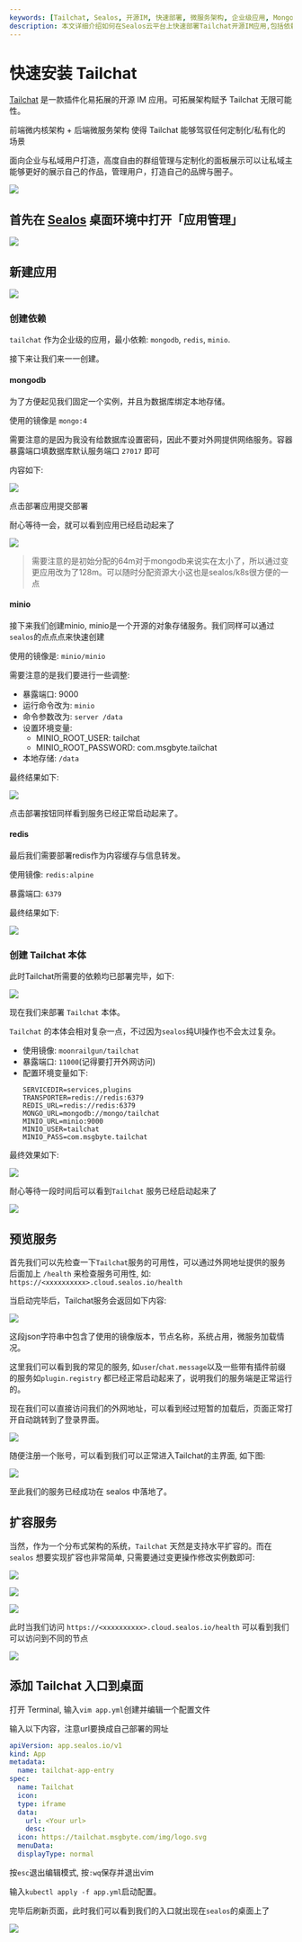 ```yaml
---
keywords: [Tailchat, Sealos, 开源IM, 快速部署, 微服务架构, 企业级应用, MongoDB, Redis, MinIO, 水平扩容]
description: 本文详细介绍如何在Sealos云平台上快速部署Tailchat开源IM应用,包括依赖服务的创建、主应用部署、服务预览及扩容等步骤,助您轻松搭建企业级即时通讯系统。
---
```


# 快速安装 Tailchat

[Tailchat](https://tailchat.msgbyte.com/) 是一款插件化易拓展的开源 IM 应用。可拓展架构赋予 Tailchat 无限可能性。

前端微内核架构 + 后端微服务架构 使得 Tailchat 能够驾驭任何定制化/私有化的场景

面向企业与私域用户打造，高度自由的群组管理与定制化的面板展示可以让私域主能够更好的展示自己的作品，管理用户，打造自己的品牌与圈子。

![](../images/tailchat/0.png)

## 首先在 [Sealos](https://cloud.sealos.io) 桌面环境中打开「应用管理」

![](../images/tailchat/1.png)

## 新建应用

![](../images/tailchat/2.png)

### 创建依赖

`tailchat` 作为企业级的应用，最小依赖: `mongodb`, `redis`, `minio`.

接下来让我们来一一创建。

#### mongodb

为了方便起见我们固定一个实例，并且为数据库绑定本地存储。

使用的镜像是 `mongo:4`

需要注意的是因为我没有给数据库设置密码，因此不要对外网提供网络服务。容器暴露端口填数据库默认服务端口 `27017` 即可

内容如下:

![](../images/tailchat/3.png)

点击部署应用提交部署

耐心等待一会，就可以看到应用已经启动起来了

![](../images/tailchat/4.png)

> 需要注意的是初始分配的64m对于mongodb来说实在太小了，所以通过变更应用改为了128m。可以随时分配资源大小这也是sealos/k8s很方便的一点

#### minio

接下来我们创建minio, minio是一个开源的对象存储服务。我们同样可以通过`sealos`的点点点来快速创建

使用的镜像是: `minio/minio`

需要注意的是我们要进行一些调整:

- 暴露端口: 9000
- 运行命令改为: `minio`
- 命令参数改为: `server /data`
- 设置环境变量:
    - MINIO_ROOT_USER: tailchat
    - MINIO_ROOT_PASSWORD: com.msgbyte.tailchat
- 本地存储: `/data`

最终结果如下:

![](../images/tailchat/5.png)

点击部署按钮同样看到服务已经正常启动起来了。

#### redis

最后我们需要部署redis作为内容缓存与信息转发。

使用镜像: `redis:alpine`

暴露端口: `6379`

最终结果如下:

![](../images/tailchat/6.png)

### 创建 Tailchat 本体

此时Tailchat所需要的依赖均已部署完毕，如下:

![](../images/tailchat/7.png)

现在我们来部署 `Tailchat` 本体。

`Tailchat` 的本体会相对复杂一点，不过因为`sealos`纯UI操作也不会太过复杂。

- 使用镜像: `moonrailgun/tailchat`
- 暴露端口: `11000`(记得要打开外网访问)
- 配置环境变量如下:
  ```
  SERVICEDIR=services,plugins
  TRANSPORTER=redis://redis:6379
  REDIS_URL=redis://redis:6379
  MONGO_URL=mongodb://mongo/tailchat
  MINIO_URL=minio:9000
  MINIO_USER=tailchat
  MINIO_PASS=com.msgbyte.tailchat
  ```

最终效果如下:

![](../images/tailchat/8.png)

耐心等待一段时间后可以看到`Tailchat` 服务已经启动起来了

![](../images/tailchat/9.png)

## 预览服务

首先我们可以先检查一下`Tailchat`服务的可用性，可以通过外网地址提供的服务后面加上 `/health` 来检查服务可用性, 如:
`https://<xxxxxxxxxx>.cloud.sealos.io/health`

当启动完毕后，Tailchat服务会返回如下内容:

![](../images/tailchat/10.png)

这段json字符串中包含了使用的镜像版本，节点名称，系统占用，微服务加载情况。

这里我们可以看到我的常见的服务, 如`user`/`chat.message`以及一些带有插件前缀的服务如`plugin.registry`
都已经正常启动起来了，说明我们的服务端是正常运行的。

现在我们可以直接访问我们的外网地址，可以看到经过短暂的加载后，页面正常打开自动跳转到了登录界面。

![](../images/tailchat/11.png)

随便注册一个账号，可以看到我们可以正常进入Tailchat的主界面, 如下图:

![](../images/tailchat/12.png)

至此我们的服务已经成功在 sealos 中落地了。

## 扩容服务

当然，作为一个分布式架构的系统，`Tailchat` 天然是支持水平扩容的。而在 `sealos` 想要实现扩容也非常简单,
只需要通过变更操作修改实例数即可:

![](../images/tailchat/13.png)

![](../images/tailchat/14.png)

![](../images/tailchat/15.png)

此时当我们访问 `https://<xxxxxxxxxx>.cloud.sealos.io/health` 可以看到我们可以访问到不同的节点

![](../images/tailchat/16.png)

## 添加 Tailchat 入口到桌面

打开 Terminal, 输入`vim app.yml`创建并编辑一个配置文件

输入以下内容，注意url要换成自己部署的网址

```yml
apiVersion: app.sealos.io/v1
kind: App
metadata:
  name: tailchat-app-entry
spec:
  name: Tailchat
  icon:
  type: iframe
  data:
    url: <Your url>
    desc:
  icon: https://tailchat.msgbyte.com/img/logo.svg
  menuData:
  displayType: normal
```

按`esc`退出编辑模式, 按`:wq`保存并退出vim

输入`kubectl apply -f app.yml`启动配置。

完毕后刷新页面，此时我们可以看到我们的入口就出现在`sealos`的桌面上了

![](../images/tailchat/17.png)

